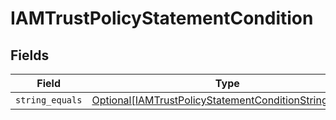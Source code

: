 # IAMTrustPolicyStatementCondition


## Fields

| Field                                                                                                                         | Type                                                                                                                          | Required                                                                                                                      | Description                                                                                                                   |
| ----------------------------------------------------------------------------------------------------------------------------- | ----------------------------------------------------------------------------------------------------------------------------- | ----------------------------------------------------------------------------------------------------------------------------- | ----------------------------------------------------------------------------------------------------------------------------- |
| `string_equals`                                                                                                               | [Optional[IAMTrustPolicyStatementConditionStringEquals]](../../models/shared/iamtrustpolicystatementconditionstringequals.md) | :heavy_minus_sign:                                                                                                            | N/A                                                                                                                           |
